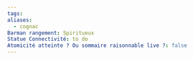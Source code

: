 ```yaml
---
tags:
aliases:
  - cognac
Barman rangement: Spiritueux
Statue Connectivité: to do
Atomicité atteinte ? Ou sommaire raisonnable live ?: false
---
```

